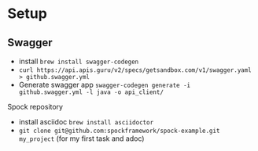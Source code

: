 # Setup

## Swagger

* install `brew install swagger-codegen`
* `curl https://api.apis.guru/v2/specs/getsandbox.com/v1/swagger.yaml > github.swagger.yml`
* Generate swagger app `swagger-codegen generate -i github.swagger.yml -l java -o api_client/`

Spock repository
* install asciidoc `brew install asciidoctor`
* `git clone git@github.com:spockframework/spock-example.git my_project` (for my first task and adoc)

